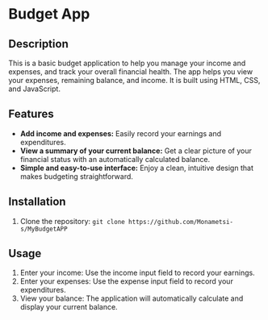 # Budget App

## Description

This is a basic budget application to help you manage your income and expenses, and track your overall financial health. The app helps you view your expenses, remaining balance, and income. It is built using HTML, CSS, and JavaScript.

## Features

* **Add income and expenses:** Easily record your earnings and expenditures.
* **View a summary of your current balance:** Get a clear picture of your financial status with an automatically calculated balance.
* **Simple and easy-to-use interface:** Enjoy a clean, intuitive design that makes budgeting straightforward.

## Installation

1.  Clone the repository: `git clone https://github.com/Monametsi-s/MyBudgetAPP`

## Usage

1.  Enter your income: Use the income input field to record your earnings.
2.  Enter your expenses: Use the expense input field to record your expenditures.
3.  View your balance: The application will automatically calculate and display your current balance.

